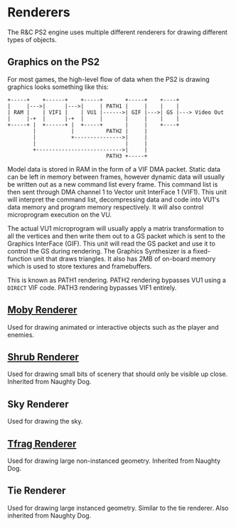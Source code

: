 # Renderers

The R&C PS2 engine uses multiple different renderers for drawing different types of objects.

## Graphics on the PS2

For most games, the high-level flow of data when the PS2 is drawing graphics looks something like this:

```
+-----+    +------+    +-----+       +-----+    +----+
|     |--->|      |--->|     | PATH1 |     |    |    |
| RAM |    | VIF1 |    | VU1 |------>| GIF |--->| GS |---> Video Out
|     |-+  |      |-+  |     |       |     |    |    |
+-----+ |  +------+ |  +-----+       |     |    +----+
        |           |          PATH2 |     |
        |           +--------------->|     |
        |                            |     |
        +--------------------------->|     |
                               PATH3 +-----+
```

Model data is stored in RAM in the form of a VIF DMA packet. Static data can be left in memory between frames, however dynamic data will usually be written out as a new command list every frame. This command list is then sent through DMA channel 1 to Vector unit InterFace 1 (VIF1). This unit will interpret the command list, decompressing data and code into VU1's data memory and program memory respectively. It will also control microprogram execution on the VU.

The actual VU1 microprogram will usually apply a matrix transformation to all the vertices and then write them out to a GS packet which is sent to the Graphics InterFace (GIF). This unit will read the GS packet and use it to control the GS during rendering. The Graphics Synthesizer is a fixed-function unit that draws triangles. It also has 2MB of on-board memory which is used to store textures and framebuffers.

This is known as PATH1 rendering. PATH2 rendering bypasses VU1 using a `DIRECT` VIF code. PATH3 rendering bypasses VIF1 entirely.

## [Moby Renderer](moby_renderer.md)

Used for drawing animated or interactive objects such as the player and enemies.

## [Shrub Renderer](shrub_renderer.md)

Used for drawing small bits of scenery that should only be visible up close. Inherited from Naughty Dog.

## Sky Renderer

Used for drawing the sky.

## [Tfrag Renderer](tfrag_renderer.md)

Used for drawing large non-instanced geometry. Inherited from Naughty Dog.

## Tie Renderer

Used for drawing large instanced geometry. Similar to the tie renderer. Also inherited from Naughty Dog.
